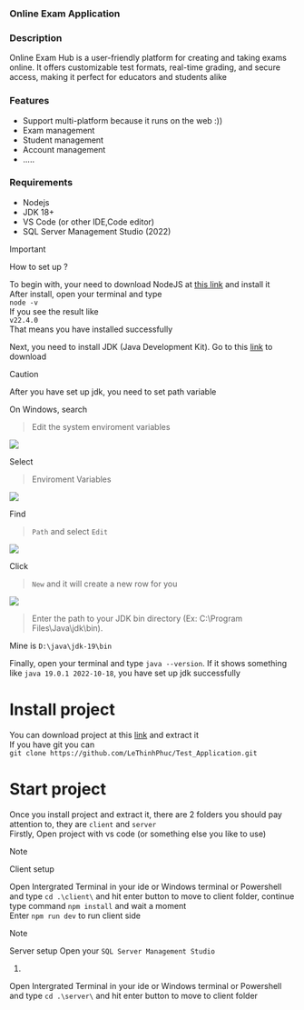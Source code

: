 ### Online Exam Application

### Description 
Online Exam Hub is a user-friendly platform for creating and taking exams online. It offers customizable test formats, real-time grading, and secure access, making it perfect for educators and students alike

### Features
- Support multi-platform because it runs on the web :))
- Exam management
- Student management
- Account management
- .....
### Requirements
- Nodejs 
- JDK 18+
- VS Code (or other IDE,Code editor)
- SQL Server Management Studio (2022)

> [!IMPORTANT] 
>  How to set up ?

To begin with, your need to download NodeJS at [this link](https://nodejs.org/en) and install it <br>
After install, open your terminal and type <br>
`node -v`<br>
If you see the result like <br>
`v22.4.0`<br>
That means you have installed successfully<br>

Next, you need to install JDK (Java Development Kit).
Go to this [link](https://download.oracle.com/java/22/latest/jdk-22_windows-x64_bin.exe ) to download <br>
> [!CAUTION]
> After you have set up jdk, you need to set path variable<br>

On Windows, search  
> Edit the system enviroment variables <br>

![](https://i.ibb.co/V2xkJ2R/image.png)

Select 
>Enviroment Variables

![](https://i.ibb.co/4W64djq/image.png)

Find
> `Path` and select `Edit`

![](https://i.ibb.co/JyJ5FWg/image.png)

Click
> `New` and it will create a new row for you

![](https://i.ibb.co/sgpqP4W/image.png)

>  Enter the path to your JDK bin directory (Ex: C:\Program Files\Java\jdk<version>\bin).

Mine is  `D:\java\jdk-19\bin`

Finally, open your terminal and type `java --version`. If it shows something like `java 19.0.1 2022-10-18`, you have set up jdk successfully

# Install project 

You can download project at this [link](https://github.com/LeThinhPhuc/Test_Application/archive/refs/heads/main.zip) and extract it <br>
If you have git you can <br>
`git clone https://github.com/LeThinhPhuc/Test_Application.git`

# Start project

Once you install project and extract it, there are 2 folders you should pay attention to, they are `client` and `server`  <br>
Firstly, Open project with vs code (or something else you like to use) <br>
> [!NOTE]
> Client setup

Open Intergrated Terminal in your ide or Windows terminal or Powershell and type `cd .\client\` and hit enter button to move to client folder, continue type command `npm install` and wait a moment <br>
Enter `npm run dev` to run client side

> [!NOTE]
> Server setup
Open your `SQL Server Management Studio` <br>
1. 
Open Intergrated Terminal in your ide or Windows terminal or Powershell and type `cd .\server\` and hit enter button to move to client folder


